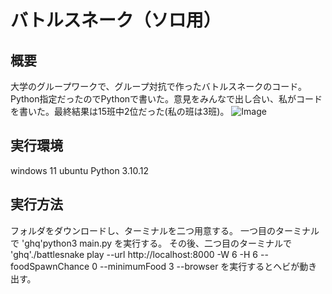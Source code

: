 # バトルスネーク（ソロ用）

## 概要
大学のグループワークで、グループ対抗で作ったバトルスネークのコード。Python指定だったのでPythonで書いた。意見をみんなで出し合い、私がコードを書いた。最終結果は15班中2位だった(私の班は3班)。
![Image](https://github.com/user-attachments/assets/c6d14529-3b84-4f0c-a65b-5f91d9f2979b)


## 実行環境
windows 11
ubuntu
Python 3.10.12

## 実行方法
フォルダをダウンロードし、ターミナルを二つ用意する。
一つ目のターミナルで
'ghq'python3 main.py
を実行する。
その後、二つ目のターミナルで
'ghq'./battlesnake play --url http://localhost:8000 -W 6 -H 6 --foodSpawnChance 0 --minimumFood 3 --browser
を実行するとヘビが動き出す。



